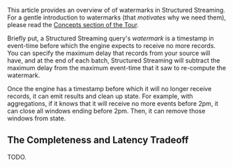 This article provides an overview of of watermarks in Structured Streaming. For a gentle introduction to watermarks (that _motivates_ why we need them), please read the [Concepts section of the Tour](../../tour/stateful/concepts/time_domains.md).

Briefly put, a Structured Streaming query's _watermark_ is a timestamp in event-time before which the engine expects to receive no more records. You can specify the maximum delay that records from your source will have, and at the end of each batch, Structured Streaming will subtract the maximum delay from the maximum event-time that it saw to re-compute the watermark.

Once the engine has a timestamp before which it will no longer receive records, it can emit results and clean up state. For example, with aggregations, if it knows that it will receive no more events before 2pm, it can close all windows ending before 2pm. Then, it can remove those windows from state.

## The Completeness and Latency Tradeoff

TODO.